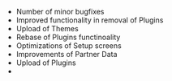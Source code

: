 - Number of minor bugfixes
- Improved functionality in removal of Plugins
- Upload of Themes
- Rebase of Plugins functinoality
- Optimizations of Setup screens
- Improvements of Partner Data
- Upload of Plugins
- 
